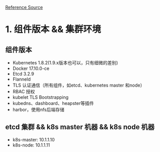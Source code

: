 [Reference Source](https://www.qikqiak.com/post/manual-install-high-available-kubernetes-cluster/ "手动搭建高可用的kubernetes 集群")

# 1. 组件版本 && 集群环境
## 组件版本
  - Kubernetes 1.8.2(1.9.x版本也可以，只有细微的差别)
  - Docker 17.10.0-ce
  - Etcd 3.2.9
  - Flanneld
  - TLS 认证通信（所有组件，如etcd、kubernetes master 和node）
  - RBAC 授权
  - kubelet TLS Bootstrapping
  - kubedns、dashboard、heapster等插件
  - harbor，使用nfs后端存储

## etcd 集群 && k8s master 机器 && k8s node 机器
  - k8s-master: 10.1.1.10
  - k8s-node: 10.1.1.11
